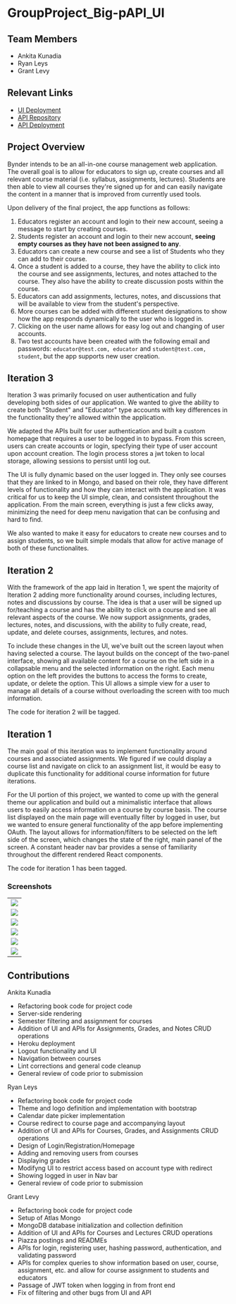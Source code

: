 # GroupProject_Big-pAPI_UI

## Team Members
* Ankita Kunadia 
* Ryan Leys
* Grant Levy

## Relevant Links
* [UI Deployment](http://ui-bynder.herokuapp.com)
* [API Repository](https://github.ccs.neu.edu/NEU-CS5610-SU20/GroupProject_Big-pAPI_API)
* [API Deployment](http://api-bynder.herokuapp.com/graphql)


## Project Overview
Bynder intends to be an all-in-one course management web application. The overall goal is to allow for educators to sign up, create courses and all relevant course material (i.e. syllabus, assignments, lectures). Students are then able to view all courses they're signed up for and can easily navigate the content in a manner that is improved from currently used tools.

Upon delivery of the final project, the app functions as follows:
1. Educators register an account and login to their new account, seeing a message to start by creating courses.
2. Students register an account and login to their new account, **seeing empty courses as they have not been assigned to any**.
3. Educators can create a new course and see a list of Students who they can add to their course.
4. Once a student is added to a course, they have the ability to click into the course and see assignments, lectures, and notes attached to the course. They also have the ability to create discussion posts within the course.
5. Educators can add assignments, lectures, notes, and discussions that will be available to view from the student's perspective.
6. More courses can be added with different student designations to show how the app responds dynamically to the user who is logged in.
7. Clicking on the user name allows for easy log out and changing of user accounts.
8. Two test accounts have been created with the following email and passwords: `educator@test.com, educator` and `student@test.com, student`, but the app supports new user creation.

## Iteration 3
Iteration 3 was primarily focused on user authentication and fully developing both sides of our application. We wanted to give the ability to create both "Student" and "Educator" type accounts with key differences in the functionality they're allowed within the application.

We adapted the APIs built for user authentication and built a custom homepage that requires a user to be logged in to bypass. From this screen, users can create accounts or login, specfying their type of user account upon account creation. The login process stores a jwt token to local storage, allowing sessions to persist until log out.

The UI is fully dynamic based on the user logged in. They only see courses that they are linked to in Mongo, and based on their role, they have different levels of functionality and how they can interact with the application. It was critical for us to keep the UI simple, clean, and consistent throughout the application. From the main screen, everything is just a few clicks away, minimizing the need for deep menu navigation that can be confusing and hard to find.

We also wanted to make it easy for educators to create new courses and to assign students, so we built simple modals that allow for active manage of both of these functionalites.

## Iteration 2
With the framework of the app laid in Iteration 1, we spent the majority of Iteration 2 adding more functionality around courses, including lectures, notes and discussions by course. The idea is that a user will be signed up for/teaching a course and has the ability to click on a course and see all relevant aspects of the course. We now support assignments, grades, lectures, notes, and discussions, with the ability to fully create, read, update, and delete courses, assignments, lectures, and notes.

To include these changes in the UI, we've built out the screen layout when having selected a course. The layout builds on the concept of the two-panel interface, showing all available content for a course on the left side in a collapsable menu and the selected information on the right. Each menu option on the left provides the buttons to access the forms to create, update, or delete the option. This UI allows a simple view for a user to manage all details of a course without overloading the screen with too much information.

The code for iteration 2 will be tagged.

## Iteration 1
The main goal of this iteration was to implement functionality around courses and associated assignments. We figured if we could display a course list and navigate on click to an assignment list, it would be easy to duplicate this functionality for additional course information for future iterations.

For the UI portion of this project, we wanted to come up with the general theme our application and build out a minimalistic interface that allows users to easily access information on a course by course basis. The course list displayed on the main page will eventually filter by logged in user, but we wanted to ensure general functionality of the app before implementing OAuth. The layout allows for information/filters to be selected on the left side of the screen, which changes the state of the right, main panel of the screen. A constant header nav bar provides a sense of familiarity throughout the different rendered React components.

The code for iteration 1 has been tagged.

### Screenshots
<table>
   <tr>
    <td width="100%" valign="center"><img src="/readme_images/iter03_1.png" /></td>
  </tr> 
  <tr>
    <td width="100%" valign="center"><img src="/readme_images/iter02_1.png" /></td>
  </tr>
  <tr>
    <td width="100%" valign="center"><img src="/readme_images/iter02_2.png" /></td>
  </tr>
  <tr>
    <td width="100%" valign="center"><img src="/readme_images/iter02_3.png" /></td>
  </tr>
    <tr>
    <td width="100%" valign="center"><img src="/readme_images/iter02_4.png" /></td>
  </tr>     
   <tr>
    <td width="100%" valign="center"><img src="/readme_images/iter02_5.png" /></td>
  </tr>     
</table>


## Contributions
Ankita Kunadia
* Refactoring book code for project code
* Server-side rendering
* Semester filtering and assignment for courses
* Addition of UI and APIs for Assignments, Grades, and Notes CRUD operations
* Heroku deployment
* Logout functionality and UI
* Navigation between courses
* Lint corrections and general code cleanup
* General review of code prior to submission

Ryan Leys
* Refactoring book code for project code
* Theme and logo definition and implementation with bootstrap
* Calendar date picker implementation
* Course redirect to course page and accompanying layout
* Addition of UI and APIs for Courses, Grades, and Assignments CRUD operations
* Design of Login/Registration/Homepage
* Adding and removing users from courses
* Displaying grades
* Modifyng UI to restrict access based on account type with redirect
* Showing logged in user in Nav bar
* General review of code prior to submission

Grant Levy
* Refactoring book code for project code
* Setup of Atlas Mongo
* MongoDB database initialization and collection definition
* Addition of UI and APIs for Courses and Lectures CRUD operations
* Piazza postings and READMEs
* APIs for login, registering user, hashing password, authentication, and validating password
* APIs for complex queries to show information based on user, course, assignment, etc. and allow for course assignment to students and educators
* Passage of JWT token when logging in from front end
* Fix of filtering and other bugs from UI and API

